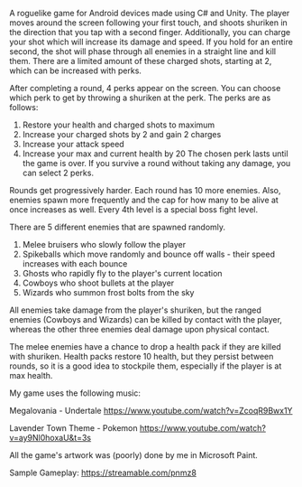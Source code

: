 A roguelike game for Android devices made using C# and Unity. The player moves around the screen following your first touch, and shoots shuriken in the direction that you tap with a second finger. Additionally, you can charge your shot which will increase its damage and speed. If you hold for an entire second, the shot will phase through all enemies in a straight line and kill them. There are a limited amount of these charged shots, starting at 2, which can be increased with perks.

After completing a round, 4 perks appear on the screen. You can choose which perk to get by throwing a shuriken at the perk. The perks are as follows:
1. Restore your health and charged shots to maximum
2. Increase your charged shots by 2 and gain 2 charges
3. Increase your attack speed
4. Increase your max and current health by 20
The chosen perk lasts until the game is over. If you survive a round without taking any damage, you can select 2 perks. 

Rounds get progressively harder. Each round has 10 more enemies. Also, enemies spawn more frequently and the cap for how many to be alive at once increases as well. Every 4th level is a special boss fight level.

There are 5 different enemies that are spawned randomly.
1. Melee bruisers who slowly follow the player
2. Spikeballs which move randomly and bounce off walls - their speed increases with each bounce
3. Ghosts who rapidly fly to the player's current location
4. Cowboys who shoot bullets at the player
5. Wizards who summon frost bolts from the sky

All enemies take damage from the player's shuriken, but the ranged enemies (Cowboys and Wizards) can be killed by contact with the player, whereas the other three enemies deal damage upon physical contact.

The melee enemies have a chance to drop a health pack if they are killed with shuriken. Health packs restore 10 health, but they persist between rounds, so it is a good idea to stockpile them, especially if the player is at max health.

My game uses the following music:

Megalovania - Undertale https://www.youtube.com/watch?v=ZcoqR9Bwx1Y

Lavender Town Theme - Pokemon https://www.youtube.com/watch?v=ay9Nl0hoxaU&t=3s

All the game's artwork was (poorly) done by me in Microsoft Paint.

Sample Gameplay: https://streamable.com/pnmz8

